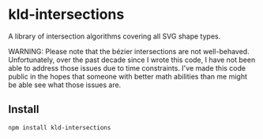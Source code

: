kld-intersections
=================

A library of intersection algorithms covering all SVG shape types.

WARNING: Please note that the bézier intersections are not well-behaved. Unfortunately, over the past decade since I wrote this code, I have not been able to address those issues due to time constraints. I've made this code public in the hopes that someone with better math abilities than me might be able see what those issues are.

Install
-------
    npm install kld-intersections
